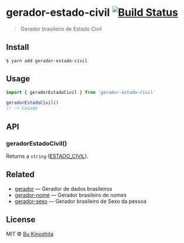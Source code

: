 # gerador-estado-civil [![Build Status](https://travis-ci.org/bukinoshita/gerador-estado-civil.svg?branch=master)](https://travis-ci.org/bukinoshita/gerador-estado-civil)

> Gerador brasileiro de Estado Civil

## Install

```
$ yarn add gerador-estado-civil
```

## Usage

```ts
import { geradorEstadoCivil } from 'gerador-estado-civil'

geradorEstadoCivil()
// ~> Casado
```

## API

### geradorEstadoCivil()

Returns a `string` ([ESTADO_CIVIL](source/types/estado-civil.enum.ts)).

## Related

- [gerador](https://github.com/bukinoshita/gerador) — Gerador de dados brasileiros
- [gerador-nome](https://github.com/bukinoshita/gerador-nome) — Gerador brasileiro de nomes
- [gerador-sexo](https://github.com/bukinoshita/gerador-sexo) — Gerador brasileiro de Sexo da pessoa

## License

MIT © [Bu Kinoshita](https://bukinoshita.io)
